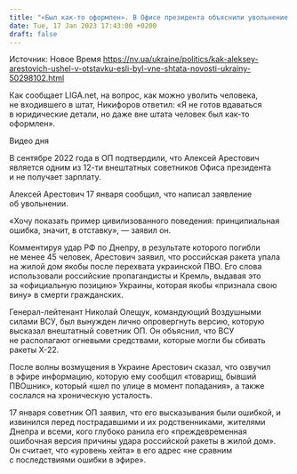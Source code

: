 ```yaml
---
title: "«Был как-то оформлен». В Офисе президента объяснили увольнение Арестовича, который официально не входил в штат"
date: Tue, 17 Jan 2023 17:43:00 +0200
draft: false
---
```

Источник: Новое Время https://nv.ua/ukraine/politics/kak-aleksey-arestovich-ushel-v-otstavku-esli-byl-vne-shtata-novosti-ukrainy-50298102.html


 Как сообщает LIGA.net, на вопрос, как можно уволить человека, не входившего в штат, Никифоров ответил: «Я не готов вдаваться в юридические детали, но даже вне штата человек был как-то оформлен».

  Видео дня   

В сентябре 2022 года в ОП подтвердили, что Алексей Арестович является одним из 12-ти внештатных советников Офиса президента и не получает зарплату.

Алексей Арестович 17 января сообщил, что написал заявление об увольнении.

«Хочу показать пример цивилизованного поведения: принципиальная ошибка, значит, в отставку», — заявил он.

Комментируя удар РФ по Днепру, в результате которого погибли не менее 45 человек, Арестович заявил, что российская ракета упала на жилой дом якобы после перехвата украинской ПВО. Его слова использовали российские пропагандисты и Кремль, выдавая это за «официальную позицию» Украины, которая якобы «признала свою вину» в смерти гражданских.

Генерал-лейтенант Николай Олещук, командующий Воздушными силами ВСУ, был вынужден лично опровергнуть версию, которую высказал внештатный советник ОП. Он объяснил, что ВСУ не располагают огневыми средствами, которые могли бы сбивать ракеты Х-22.

После волны возмущения в Украине Арестович сказал, что озвучил в эфире информацию, которую ему сообщил «товарищ, бывший ПВОшник», который «шел по улице в момент попадания», а также сослался на хроническую усталость.

17 января советник ОП заявил, что его высказывания были ошибкой, и извинился перед пострадавшими и их родственниками, жителями Днепра и всеми, кого глубоко ранила его «преждевременная ошибочная версия причины удара российской ракеты в жилой дом». Он считает, что «уровень хейта» в его адрес «не сравним с последствиями ошибки в эфире».
